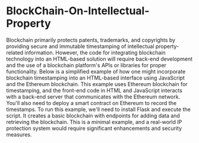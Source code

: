 # BlockChain-On-Intellectual-Property
Blockchain primarily protects patents, trademarks, and copyrights by providing secure and immutable timestamping of intellectual property-related information. However, the code for integrating blockchain technology into an HTML-based solution will require back-end development and the use of a blockchain platform's APIs or libraries for proper functionality. Below is a simplified example of how one might incorporate blockchain timestamping into an HTML-based interface using JavaScript and the Ethereum blockchain.
This example uses Ethereum blockchain for timestamping, and the front-end code in HTML and JavaScript interacts with a back-end server that communicates with the Ethereum network. You'll also need to deploy a smart contract on Ethereum to record the timestamps. 
To run this example, we'll need to install Flask and execute the script. It creates a basic blockchain with endpoints for adding data and retrieving the blockchain. This is a minimal example, and a real-world IP protection system would require significant enhancements and security measures.
